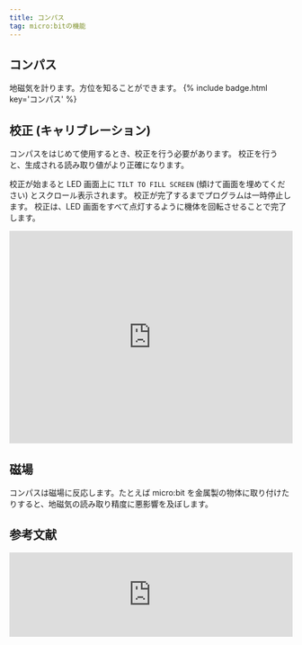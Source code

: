 ```yaml
---
title: コンパス
tag: micro:bitの機能
---
```


## コンパス

地磁気を計ります。方位を知ることができます。
{% include badge.html key='コンパス' %}

## 校正 (キャリブレーション)

コンパスをはじめて使用するとき、校正を行う必要があります。
校正を行うと、生成される読み取り値がより正確になります。

校正が始まると LED 画面上に `TILT TO FILL SCREEN` (傾けて画面を埋めてください) とスクロール表示されます。
校正が完了するまでプログラムは一時停止します。
校正は、LED 画面をすべて点灯するように機体を回転させることで完了します。

<div style="width:100%;height:0px;position:relative;padding-bottom:75.000%;"><iframe src="https://streamable.com/e/5c9ppl?loop=0" frameborder="0" width="100%" height="100%" allowfullscreen style="width:100%;height:100%;position:absolute;left:0px;top:0px;overflow:hidden;" loading="lazy"></iframe></div>

## 磁場

コンパスは磁場に反応します。たとえば micro:bit を金属製の物体に取り付けたりすると、地磁気の読み取り精度に悪影響を及ぼします。

## 参考文献

<iframe title="コンパス" src="https://hatenablog-parts.com/embed?url=https://makecode.microbit.org/projects/compass" width="100%" height="150" frameborder="0" scrolling="no" loading="lazy"></iframe>
